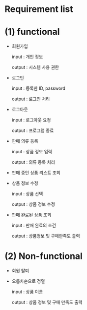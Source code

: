 # Requirement list

# (1) functional

- 회원가입
    
    input : 개인 정보
    
    output : 시스템 사용 권한
    
     
    
- 로그인
    
    input : 등록한 ID, password
    
    output : 로그인 처리 
    
- 로그아웃
    
    input : 로그아웃 요청
    
    output : 프로그램 종료
    
- 판매 의류 등록
    
    input : 상품 정보 입력
    
    output : 의류 등록 처리
    
- 판매 중인 상품 리스트 조회
    
    
- 상품 정보 수정
    
    input : 상품 선택
    
    output : 상품 정보 수정 
    
- 판매 완료된 상품 조회
    
    input : 판매 완료의 조건
    
    output : 상품정보 및 구매만족도 출력
    

# (2) Non-functional

- 회원 탈퇴

- 오름차순으로 정렬
    
     input : 상품 이름
    
     output : 상품 정보 및 구매 만족도 출력